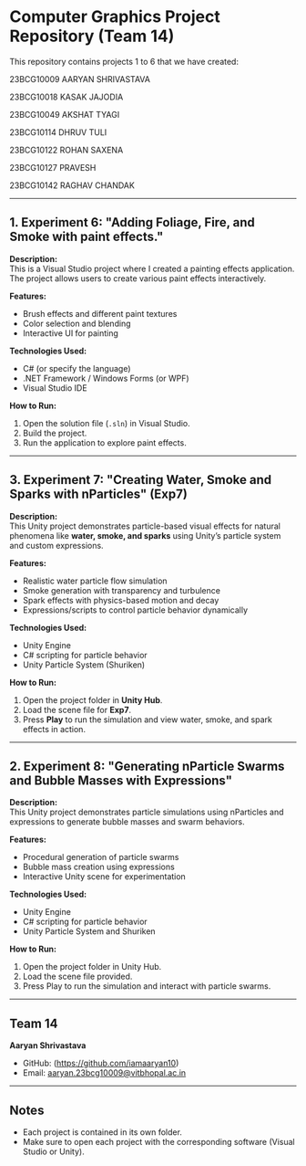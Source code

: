 # Computer Graphics Project Repository (Team 14)

This repository contains projects 1 to 6 that we have created:

23BCG10009 AARYAN SHRIVASTAVA

23BCG10018 KASAK JAJODIA

23BCG10049 AKSHAT TYAGI

23BCG10114 DHRUV TULI

23BCG10122 ROHAN SAXENA

23BCG10127 PRAVESH

23BCG10142 RAGHAV CHANDAK

---

## 1. Experiment 6: "Adding Foliage, Fire, and Smoke with paint effects."

**Description:**  
This is a Visual Studio project where I created a painting effects application. The project allows users to create various paint effects interactively.

**Features:**  
- Brush effects and different paint textures  
- Color selection and blending  
- Interactive UI for painting  

**Technologies Used:**  
- C# (or specify the language)  
- .NET Framework / Windows Forms (or WPF)  
- Visual Studio IDE  

**How to Run:**  
1. Open the solution file (`.sln`) in Visual Studio.  
2. Build the project.  
3. Run the application to explore paint effects.

---

## 3. Experiment 7: "Creating Water, Smoke and Sparks with nParticles" (Exp7)

**Description:**  
This Unity project demonstrates particle-based visual effects for natural phenomena like **water, smoke, and sparks** using Unity’s particle system and custom expressions.

**Features:**  
- Realistic water particle flow simulation  
- Smoke generation with transparency and turbulence  
- Spark effects with physics-based motion and decay  
- Expressions/scripts to control particle behavior dynamically  

**Technologies Used:**  
- Unity Engine  
- C# scripting for particle behavior  
- Unity Particle System (Shuriken)  

**How to Run:**  
1. Open the project folder in **Unity Hub**.  
2. Load the scene file for **Exp7**.  
3. Press **Play** to run the simulation and view water, smoke, and spark effects in action.  

---

## 2. Experiment 8: "Generating nParticle Swarms and Bubble Masses with Expressions"

**Description:**  
This Unity project demonstrates particle simulations using nParticles and expressions to generate bubble masses and swarm behaviors.

**Features:**  
- Procedural generation of particle swarms  
- Bubble mass creation using expressions  
- Interactive Unity scene for experimentation  

**Technologies Used:**  
- Unity Engine  
- C# scripting for particle behavior  
- Unity Particle System and Shuriken  

**How to Run:**  
1. Open the project folder in Unity Hub.  
2. Load the scene file provided.  
3. Press Play to run the simulation and interact with particle swarms.

---

## Team 14
**Aaryan Shrivastava**  

- GitHub: (https://github.com/iamaaryan10)  
- Email: aaryan.23bcg10009@vitbhopal.ac.in

---

## Notes
- Each project is contained in its own folder.  
- Make sure to open each project with the corresponding software (Visual Studio or Unity).

